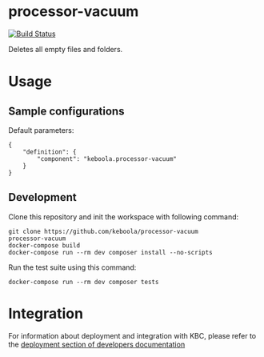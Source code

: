 # processor-vacuum

[![Build Status](https://travis-ci.com/keboola/processor-vacuum.svg?branch=master)](https://travis-ci.com/keboola/processor-vacuum)

Deletes all empty files and folders.

# Usage

## Sample configurations

Default parameters:

```
{  
    "definition": {
        "component": "keboola.processor-vacuum"
    }
}
```

## Development
 
Clone this repository and init the workspace with following command:

```
git clone https://github.com/keboola/processor-vacuum
processor-vacuum
docker-compose build
docker-compose run --rm dev composer install --no-scripts
```

Run the test suite using this command:

```
docker-compose run --rm dev composer tests
```
 
# Integration

For information about deployment and integration with KBC, please refer to the [deployment section of developers documentation](https://developers.keboola.com/extend/component/deployment/) 
